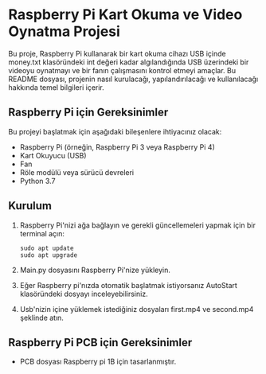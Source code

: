 # Raspberry Pi Kart Okuma ve Video Oynatma Projesi

Bu proje, Raspberry Pi kullanarak bir kart okuma cihazı USB içinde money.txt klasöründeki int değeri kadar algılandığında USB üzerindeki bir videoyu oynatmayı ve bir fanın çalışmasını kontrol etmeyi amaçlar. Bu README dosyası, projenin nasıl kurulacağı, yapılandırılacağı ve kullanılacağı hakkında temel bilgileri içerir.

## Raspberry Pi için Gereksinimler

Bu projeyi başlatmak için aşağıdaki bileşenlere ihtiyacınız olacak:

- Raspberry Pi (örneğin, Raspberry Pi 3 veya Raspberry Pi 4)
- Kart Okuyucu (USB)
- Fan
- Röle modülü veya sürücü devreleri
- Python 3.7

## Kurulum

1. Raspberry Pi'nizi ağa bağlayın ve gerekli güncellemeleri yapmak için bir terminal açın:

   ```shell
   sudo apt update
   sudo apt upgrade

2. Main.py dosyasını Raspberry Pi'nize yükleyin. 

3. Eğer Raspberry pi'nızda otomatik başlatmak istiyorsanız AutoStart klasöründeki dosyayı inceleyebilirsiniz.

4. Usb'nizin içine yüklemek istediğiniz dosyaları first.mp4 ve second.mp4 şeklinde atın.


## Raspberry Pi PCB için Gereksinimler

- PCB dosyası Raspberry pi 1B için tasarlanmıştır.